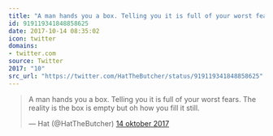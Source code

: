 ```yaml
---
title: "A man hands you a box. Telling you it is full of your worst fears. The reality is the box is empty b..."
id: 919119341848858625
date: 2017-10-14 08:35:02
icon: twitter
domains:
- twitter.com
source: Twitter
2017: "10"
src_url: "https://twitter.com/HatTheButcher/status/919119341848858625"
---
```

<blockquote class="twitter-tweet" data-lang="nl" data-dnt="true"><p lang="en" dir="ltr">A man hands you a box. Telling you it is full of your worst fears. The reality is the box is empty but oh how you fill it still.</p>&mdash; Hat (@HatTheButcher) <a href="https://twitter.com/HatTheButcher/status/919119341848858625?ref_src=twsrc%5Etfw">14 oktober 2017</a></blockquote>
<script async src="https://platform.twitter.com/widgets.js" charset="utf-8"></script>

